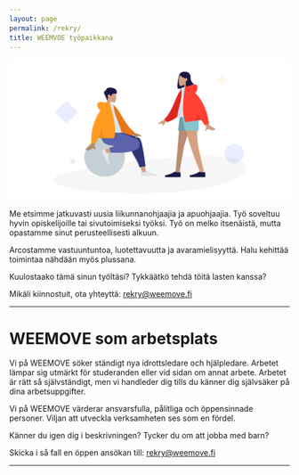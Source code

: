 ```yaml
---
layout: page
permalink: /rekry/
title: WEEMVOE työpaikkana
---
```


![Kuvitus](/uploads/weemove-illustration-2.png)

Me etsimme jatkuvasti uusia liikunnanohjaajia ja apuohjaajia. Työ soveltuu hyvin opiskelijoille tai sivutoimiseksi työksi.
Työ on melko itsenäistä, mutta opastamme sinut perusteellisesti alkuun. 

Arcostamme vastuuntuntoa, luotettavuutta ja avaramielisyyttä. Halu kehittää toimintaa nähdään myös plussana. 

Kuulostaako tämä sinun työltäsi? Tykkäätkö tehdä töitä lasten kanssa? 

Mikäli kiinnostuit, ota yhteyttä: rekry@weemove.fi

---

# WEEMOVE som arbetsplats

Vi på WEEMOVE söker ständigt nya idrottsledare och hjälpledare. Arbetet lämpar sig utmärkt för studeranden eller vid sidan om 
annat arbete. Arbetet är rätt så självständigt, men vi handleder dig tills du känner dig självsäker på dina arbetsuppgifter. 

Vi på WEEMOVE värderar ansvarsfulla, pålitliga och öppensinnade personer. Viljan att utveckla verksamheten ses som en fördel. 

Känner du igen dig i beskrivningen? Tycker du om att jobba med barn? 

Skicka i så fall en öppen ansökan till: rekry@weemove.fi

---

